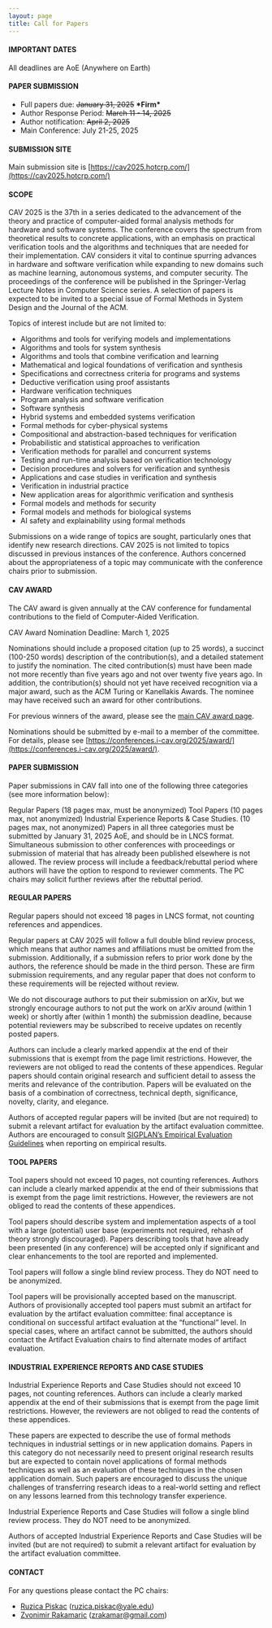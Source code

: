 ```yaml
---
layout: page
title: Call for Papers
---
```


#### IMPORTANT DATES
All deadlines are AoE (Anywhere on Earth)

#### PAPER SUBMISSION 
* Full papers due: ~~January 31, 2025~~ **\*Firm\***
* Author Response Period: ~~March 11 - 14, 2025~~
* Author notification: ~~April 2, 2025~~
* Main Conference: July 21-25, 2025

#### SUBMISSION SITE
Main submission site is [https://cav2025.hotcrp.com/](https://cav2025.hotcrp.com/)

#### SCOPE
CAV 2025 is the 37th in a series dedicated to the advancement of the theory and practice of computer-aided formal analysis methods for hardware and software systems. The conference covers the spectrum from theoretical results to concrete applications, with an emphasis on practical verification tools and the algorithms and techniques that are needed for their implementation. CAV considers it vital to continue spurring advances in hardware and software verification while expanding to new domains such as machine learning, autonomous systems, and computer security. The proceedings of the conference will be published in the Springer-Verlag Lecture Notes in Computer Science series. A selection of papers is expected to be invited to a special issue of Formal Methods in System Design and the Journal of the ACM.

Topics of interest include but are not limited to:

   * Algorithms and tools for verifying models and implementations
   * Algorithms and tools for system synthesis
   * Algorithms and tools that combine verification and learning
   * Mathematical and logical foundations of verification and synthesis
   * Specifications and correctness criteria for programs and systems
   * Deductive verification using proof assistants
   * Hardware verification techniques
   * Program analysis and software verification
   * Software synthesis
   * Hybrid systems and embedded systems verification
   * Formal methods for cyber-physical systems
   * Compositional and abstraction-based techniques for verification
   * Probabilistic and statistical approaches to verification
   * Verification methods for parallel and concurrent systems
   * Testing and run-time analysis based on verification technology
   * Decision procedures and solvers for verification and synthesis
   * Applications and case studies in verification and synthesis
   * Verification in industrial practice
   * New application areas for algorithmic verification and synthesis
   * Formal models and methods for security
   * Formal models and methods for biological systems
   * AI safety and explainability using formal methods


Submissions on a wide range of topics are sought, particularly ones that identify new research directions. CAV 2025 is not limited to topics discussed in previous instances of the conference. Authors concerned about the appropriateness of a topic may communicate with the conference chairs prior to submission.

#### CAV AWARD
The CAV award is given annually at the CAV conference for fundamental contributions to the field of Computer-Aided Verification.

CAV Award Nomination Deadline: March 1, 2025

Nominations should include a proposed citation (up to 25 words), a succinct (100-250 words) description of the contribution(s), and a detailed statement to justify the nomination. The cited contribution(s) must have been made not more recently than five years ago and not over twenty five years ago. In addition, the contribution(s) should not yet have received recognition via a major award, such as the ACM Turing or Kanellakis Awards. The nominee may have received such an award for other contributions.

For previous winners of the award, please see the [main CAV award page](https://i-cav.org/cav-award/).

Nominations should be submitted by e-mail to a member of the committee. For details, please see [https://conferences.i-cav.org/2025/award/](https://conferences.i-cav.org/2025/award/).

#### PAPER SUBMISSION
Paper submissions in CAV fall into one of the following three categories (see more information below):

Regular Papers (18 pages max, must be anonymized)
Tool Papers (10 pages max, not anonymized)
Industrial Experience Reports & Case Studies. (10 pages max, not anonymized)
Papers in all three categories must be submitted by January 31, 2025 AoE, and should be in LNCS format. Simultaneous submission to other conferences with proceedings or submission of material that has already been published elsewhere is not allowed. The review process will include a feedback/rebuttal period where authors will have the option to respond to reviewer comments. The PC chairs may solicit further reviews after the rebuttal period.

#### REGULAR PAPERS
Regular papers should not exceed 18 pages in LNCS format, not counting references and appendices.

Regular papers at CAV 2025 will follow a full double blind review process, which means that author names and affiliations must be omitted from the submission. Additionally, if a submission refers to prior work done by the authors, the reference should be made in the third person. These are firm submission requirements, and any regular paper that does not conform to these requirements will be rejected without review.

We do not discourage authors to put their submission on arXiv, but we strongly encourage authors to not put the work on arXiv around (within 1 week) or shortly after (within 1 month) the submission deadline, because potential reviewers may be subscribed to receive updates on recently posted papers.

Authors can include a clearly marked appendix at the end of their submissions that is exempt from the page limit restrictions. However, the reviewers are not obliged to read the contents of these appendices. Regular papers should contain original research and sufficient detail to assess the merits and relevance of the contribution. Papers will be evaluated on the basis of a combination of correctness, technical depth, significance, novelty, clarity, and elegance.

Authors of accepted regular papers will be invited (but are not required) to submit a relevant artifact for evaluation by the artifact evaluation committee. Authors are encouraged to consult [SIGPLAN’s Empirical Evaluation Guidelines](https://sigplan.org/Resources/EmpiricalEvaluation/) when reporting on empirical results.

#### TOOL PAPERS
Tool papers should not exceed 10 pages, not counting references. Authors can include a clearly marked appendix at the end of their submissions that is exempt from the page limit restrictions. However, the reviewers are not obliged to read the contents of these appendices.

Tool papers should describe system and implementation aspects of a tool with a large (potential) user base (experiments not required, rehash of theory strongly discouraged). Papers describing tools that have already been presented (in any conference) will be accepted only if significant and clear enhancements to the tool are reported and implemented.

Tool papers will follow a single blind review process. They do NOT need to be anonymized.

Tool papers will be provisionally accepted based on the manuscript. Authors of provisionally accepted tool papers must submit an artifact for evaluation by the artifact evaluation committee: final acceptance is conditional on successful artifact evaluation at the “functional” level. In special cases, where an artifact cannot be submitted, the authors should contact the Artifact Evaluation chairs to find alternate modes of artifact evaluation.

#### INDUSTRIAL EXPERIENCE REPORTS AND CASE STUDIES
Industrial Experience Reports and Case Studies should not exceed 10 pages, not counting references. Authors can include a clearly marked appendix at the end of their submissions that is exempt from the page limit restrictions. However, the reviewers are not obliged to read the contents of these appendices.

These papers are expected to describe the use of formal methods techniques in industrial settings or in new application domains. Papers in this category do not necessarily need to present original research results but are expected to contain novel applications of formal methods techniques as well as an evaluation of these techniques in the chosen application domain. Such papers are encouraged to discuss the unique challenges of transferring research ideas to a real-world setting and reflect on any lessons learned from this technology transfer experience.

Industrial Experience Reports and Case Studies will follow a single blind review process. They do NOT need to be anonymized.

Authors of accepted Industrial Experience Reports and Case Studies will be invited (but are not required) to submit a relevant artifact for evaluation by the artifact evaluation committee.

#### CONTACT
For any questions please contact the PC chairs:

* [Ruzica Piskac](http://www.cs.yale.edu/homes/piskac/) (ruzica.piskac@yale.edu)    
* [Zvonimir Rakamaric](https://zvonimir.github.io/) (zrakamar@gmail.com)


